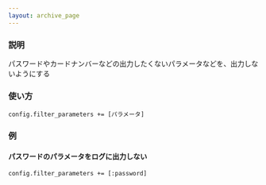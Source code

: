 ```yaml
---
layout: archive_page
---
```

### 説明
パスワードやカードナンバーなどの出力したくないパラメータなどを、出力しないようにする

### 使い方
    config.filter_parameters += [パラメータ]

### 例
#### パスワードのパラメータをログに出力しない
    config.filter_parameters += [:password]
